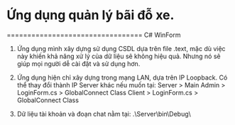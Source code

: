 # Ứng dụng quản lý bãi đỗ xe.
=================================
C# WinForm

1. Ứng dụng mình xây dựng sử dụng CSDL dựa trên file .text, mặc dù việc này khiến khả năng xử lý của dữ liệu sẽ không hiệu quả.
   Nhưng nó sẽ giúp mọi người dễ cài đặt và sử dụng hơn.

2. Ứng dụng hiện chỉ xây dựng trong mạng LAN, dựa trên IP Loopback.
   Có thể thay đổi thành IP Server khác nếu muốn tại:
   Server > Main
   Admin > LoginForm.cs > GlobalConnect Class
   Client > LoginForm.cs > GlobalConnect Class

3. Dữ liệu tài khoản và đoạn chat nằm tại: .\Server\bin\Debug\
